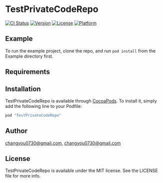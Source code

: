 # TestPrivateCodeRepo

[![CI Status](http://img.shields.io/travis/changyou0730@gmail.com/TestPrivateCodeRepo.svg?style=flat)](https://travis-ci.org/changyou0730@gmail.com/TestPrivateCodeRepo)
[![Version](https://img.shields.io/cocoapods/v/TestPrivateCodeRepo.svg?style=flat)](http://cocoapods.org/pods/TestPrivateCodeRepo)
[![License](https://img.shields.io/cocoapods/l/TestPrivateCodeRepo.svg?style=flat)](http://cocoapods.org/pods/TestPrivateCodeRepo)
[![Platform](https://img.shields.io/cocoapods/p/TestPrivateCodeRepo.svg?style=flat)](http://cocoapods.org/pods/TestPrivateCodeRepo)

## Example

To run the example project, clone the repo, and run `pod install` from the Example directory first.

## Requirements

## Installation

TestPrivateCodeRepo is available through [CocoaPods](http://cocoapods.org). To install
it, simply add the following line to your Podfile:

```ruby
pod "TestPrivateCodeRepo"
```

## Author

changyou0730@gmail.com, changyou0730@gmail.com

## License

TestPrivateCodeRepo is available under the MIT license. See the LICENSE file for more info.
